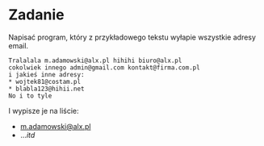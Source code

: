 # Zadanie

Napisać program, który z przykładowego tekstu wyłapie wszystkie adresy email.

```
Tralalala m.adamowski@alx.pl hihihi biuro@alx.pl
cokolwiek innego admin@gmail.com kontakt@firma.com.pl
i jakieś inne adresy:
* wojtek81@costam.pl
* blabla123@hihii.net
No i to tyle
```
I wypisze je na liście:
* m.adamowski@alx.pl
* ...*itd*
